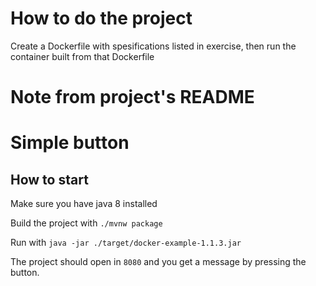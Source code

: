 # How to do the project

Create a Dockerfile with spesifications listed in exercise, then run the container built from that Dockerfile

# Note from project's README

# Simple button

## How to start

Make sure you have java 8 installed

Build the project with `./mvnw package`

Run with `java -jar ./target/docker-example-1.1.3.jar`

The project should open in `8080` and you get a message by pressing the button.
